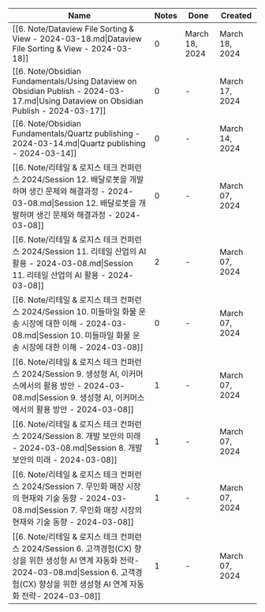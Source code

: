 | Name                                                                                                                                                   | Notes | Done           | Created        |
| ------------------------------------------------------------------------------------------------------------------------------------------------------ | ----- | -------------- | -------------- |
| [[6. Note/Dataview File Sorting & View - 2024-03-18.md\|Dataview File Sorting & View - 2024-03-18]]                                                    | 0     | March 18, 2024 | March 18, 2024 |
| [[6. Note/Obsidian Fundamentals/Using Dataview on Obsidian Publish - 2024-03-17.md\|Using Dataview on Obsidian Publish - 2024-03-17]]                  | 0     | \-             | March 17, 2024 |
| [[6. Note/Obsidian Fundamentals/Quartz publishing - 2024-03-14.md\|Quartz publishing - 2024-03-14]]                                                    | 0     | \-             | March 14, 2024 |
| [[6. Note/리테일 & 로지스 테크 컨퍼런스 2024/Session 12. 배달로봇을 개발하며 생긴 문제와 해결과정 - 2024-03-08.md\|Session 12. 배달로봇을 개발하며 생긴 문제와 해결과정 - 2024-03-08]]                 | 0     | \-             | March 07, 2024 |
| [[6. Note/리테일 & 로지스 테크 컨퍼런스 2024/Session 11. 리테일 산업의 AI 활용 - 2024-03-08.md\|Session 11. 리테일 산업의 AI 활용 - 2024-03-08]]                                   | 2     | \-             | March 07, 2024 |
| [[6. Note/리테일 & 로지스 테크 컨퍼런스 2024/Session 10. 미들마일 화물 운송 시장에 대한 이해 - 2024-03-08.md\|Session 10. 미들마일 화물 운송 시장에 대한 이해 - 2024-03-08]]                     | 0     | \-             | March 07, 2024 |
| [[6. Note/리테일 & 로지스 테크 컨퍼런스 2024/Session 9. 생성형 AI, 이커머스에서의 활용 방안 - 2024-03-08.md\|Session 9. 생성형 AI, 이커머스에서의 활용 방안 - 2024-03-08]]                     | 1     | \-             | March 07, 2024 |
| [[6. Note/리테일 & 로지스 테크 컨퍼런스 2024/Session 8. 개발 보안의 미래 - 2024-03-08.md\|Session 8. 개발 보안의 미래 - 2024-03-08]]                                             | 1     | \-             | March 07, 2024 |
| [[6. Note/리테일 & 로지스 테크 컨퍼런스 2024/Session 7. 무인화 매장 시장의 현재와 기술 동향 - 2024-03-08.md\|Session 7. 무인화 매장 시장의 현재와 기술 동향 - 2024-03-08]]                       | 1     | \-             | March 07, 2024 |
| [[6. Note/리테일 & 로지스 테크 컨퍼런스 2024/Session 6. 고객경험(CX) 향상을 위한 생성형 AI 연계 자동화 전략- 2024-03-08.md\|Session 6. 고객경험(CX) 향상을 위한 생성형 AI 연계 자동화 전략- 2024-03-08]] | 1     | \-             | March 07, 2024 |
